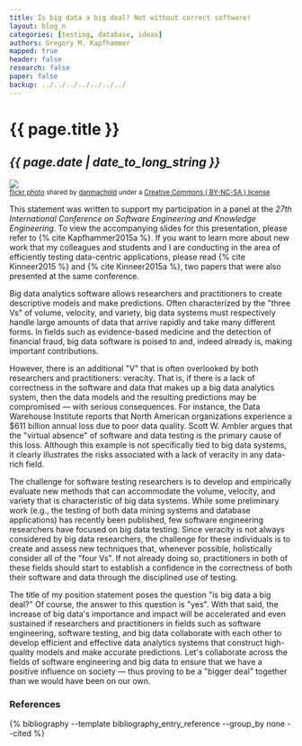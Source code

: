 ```yaml
---
title: Is big data a big deal? Not without correct software!
layout: blog_n
categories: [testing, database, ideas]
authors: Gregory M. Kapfhammer
mapped: true
header: false
research: false
paper: false
backup: ../../../../../../../
---
```


# {{ page.title }}
## <em>{{ page.date | date_to_long_string }}</em>

<a title="vases" href="http://flickr.com/photos/mybloodyself/2428544365"><img class="img-responsive-tight" src="http://farm4.static.flickr.com/3094/2428544365_4fdd69c25d_z.jpg" /></a><br /><small><a title="vases" href="http://flickr.com/photos/mybloodyself/2428544365">flickr photo</a> shared by <a href="http://flickr.com/people/mybloodyself">danmachold</a> under a <a href="http://creativecommons.org/licenses/by-nc-sa/2.0/">Creative Commons ( BY-NC-SA ) license</a> </small>

This statement was written to support my participation in a panel at the *27th International Conference on Software
Engineering and Knowledge Engineering*.  To view the accompanying slides for this presentation, please refer to {% cite
Kapfhammer2015a %}. If you want to learn more about new work that my colleagues and students and I are conducting in
the area of efficiently testing data-centric applications, please read {% cite Kinneer2015 %} and {% cite Kinneer2015a
%}, two papers that were also presented at the same conference.

Big data analytics software allows researchers and practitioners to create descriptive models and make predictions.
Often characterized by the "three Vs" of volume, velocity, and variety, big data systems must respectively handle large
amounts of data that arrive rapidly and take many different forms. In fields such as evidence-based medicine and the
detection of financial fraud, big data software is poised to and, indeed already is, making important contributions.

However, there is an additional "V" that is often overlooked by both researchers and practitioners: veracity. That is,
if there is a lack of correctness in the software and data that makes up a big data analytics system, then the data
models and the resulting predictions may be compromised &mdash; with serious consequences. For instance, the Data
Warehouse Institute reports that North American organizations experience a $611 billion annual loss due to poor data
quality. Scott W. Ambler argues that the "virtual absence" of software and data testing is the primary cause of this
loss.  Although this example is not specifically tied to big data systems, it clearly illustrates the risks associated
with a lack of veracity in any data-rich field.

The challenge for software testing researchers is to develop and empirically evaluate new methods that can accommodate
the volume, velocity, and variety that is characteristic of big data systems.  While some preliminary work (e.g., the
testing of both data mining systems and database applications) has recently been published, few software engineering
researchers have focused on big data testing. Since veracity is not always considered by big data researchers, the
challenge for these individuals is to create and assess new techniques that, whenever possible, holistically consider
all of the "four Vs". If not already doing so, practitioners in both of these fields should start to establish a
confidence in the correctness of both their software and data through the disciplined use of testing.

The title of my position statement poses the question "is big data a big deal?" Of course, the answer to this question
is "yes". With that said, the increase of big data's importance and impact will be accelerated and even sustained if
researchers and practitioners in fields such as software engineering, software testing, and big data collaborate with
each other to develop efficient and effective data analytics systems that construct high-quality models and make
accurate predictions. Let's collaborate across the fields of software engineering and big data to ensure that we have a
positive influence on society &mdash; thus proving to be a "bigger deal" together than we would have been on our own.

### References

{% bibliography --template bibliography_entry_reference --group_by none --cited %}
